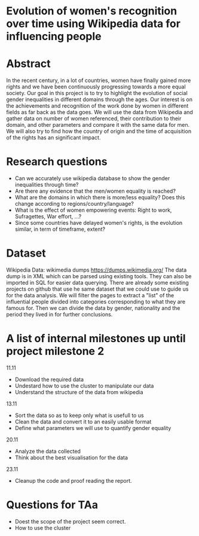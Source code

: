 # Evolution of women's recognition over time using Wikipedia data for influencing people

# Abstract
In the recent century, in a lot of countries, women have finally gained more rights and we have been continuously progressing towards a more equal society. Our goal in this project is to try to highlight the evolution of social gender inequalities in different domains through the ages. Our interest is on the achievements and recognition of the work done by women in different fields as far back as the data goes. We will use the data from Wikipedia and gather data on number of women referenced, their contribution to their domain, and other parameters and compare it with the same data for men. We will also try to find how the country of origin and the time of acquisition of the rights has an significant impact.

# Research questions
- Can we accurately use wikipedia database to show the gender inequalities through time?
- Are there any evidence that the men/women equality is reached?
- What are the domains in which there is more/less equality? Does this change according to regions/country/language?
- What is the effect of women empowering events: Right to work, Sufragettes, War effort, ...?
- Since some countries have delayed women's rights, is the evolution similar, in term of timeframe, extent?

# Dataset
Wikipedia Data: wikimedia dumps https://dumps.wikimedia.org/
The data dump is in XML which can be parsed using existing tools. They can also be imported in SQL for easier data querying.
There are already some existing projects on github that use he same dataset that we could use to guide us for the data analysis.
We will filter the pages to extract a "list" of the influential people divided into categories corresponding to what they are famous for. Then we can divide the data by gender, nationality and the period they lived in for further conclusions.

# A list of internal milestones up until project milestone 2
11.11
- Download the required data
- Undestard how to use the cluster to manipulate our data
- Understand the structure of the data from wikipedia


13.11
- Sort the data so as to keep only what is usefull to us
- Clean the data and convert it to an easily usable format
- Define what parameters we will use to quantify gender equality


20.11
- Analyze the data collected
- Think about the best visualisation for the data


23.11
- Cleanup the code and proof reading the report.

# Questions for TAa
- Doest the scope of the project seem correct.
- How to use the cluster
